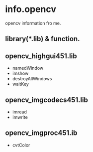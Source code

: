 # info.opencv
opencv information fro me.

## library(*.lib) & function.
## opencv_highgui451.lib
 - namedWindow
 - imshow
 - destroyAllWindows
 - waitKey
## opencv_imgcodecs451.lib
 - imread
 - imwrite
## opencv_imgproc451.ib
 - cvtColor

